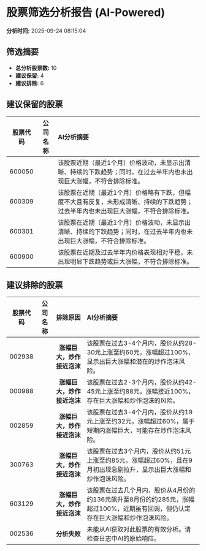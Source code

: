 # 股票筛选分析报告 (AI-Powered)

**分析时间:** 2025-09-24 08:15:04

## 筛选摘要

- **总分析股票数:** 10
- **建议保留:** 4
- **建议排除:** 6

## 建议保留的股票

| 股票代码 | 公司名称 | AI分析摘要 |
|:---:|:---:|:---|
| 600050 |  | 该股票近期（最近1个月）价格波动，未显示出清晰、持续的下跌趋势；同时，在过去半年内也未出现巨大涨幅，不符合排除标准。 |
| 600309 |  | 该股票在近期（最近1个月）价格略有下跌，但幅度不大且有反复，未形成清晰、持续的下跌趋势；过去半年内也未出现巨大涨幅，不符合排除标准。 |
| 600301 |  | 该股票在近期（最近1个月）价格波动，未显示出清晰、持续的下跌趋势；同时，在过去半年内也未出现巨大涨幅，不符合排除标准。 |
| 600900 |  | 该股票在近期及过去半年内价格表现相对平稳，未出现明显下跌趋势或巨大涨幅，不符合排除标准。 |

## 建议排除的股票

| 股票代码 | 公司名称 | 排除原因 | AI分析摘要 |
|:---:|:---:|:---:|:---|
| 002938 |  | **涨幅巨大，炒作接近泡沫** | 该股票在过去3-4个月内，股价从约28-30元上涨至约60元，涨幅超过100%，显示出巨大涨幅和潜在的炒作泡沫风险。 |
| 000988 |  | **涨幅巨大，炒作接近泡沫** | 该股票在过去2-3个月内，股价从约42-45元上涨至约88元，涨幅接近100%，存在巨大涨幅和炒作泡沫的风险。 |
| 002859 |  | **涨幅巨大，炒作接近泡沫** | 该股票在过去3-4个月内，股价从约19元上涨至约32元，涨幅超过60%，属于短期内涨幅巨大，可能存在炒作泡沫风险。 |
| 300763 |  | **涨幅巨大，炒作接近泡沫** | 该股票在过去3个月内，股价从约51元上涨至约85元，涨幅超过60%，且在9月初出现急剧拉升，显示出巨大涨幅和炒作泡沫风险。 |
| 603129 |  | **涨幅巨大，炒作接近泡沫** | 该股票在过去几个月内，股价从4月份的约136元飙升至8月份的约285元，涨幅超过100%，近期虽有回调，但仍认定存在巨大涨幅和炒作泡沫风险。 |
| 002536 |  | **分析失败** | 未能从AI获取对此股票的有效分析。请检查日志中AI的原始响应。 |
